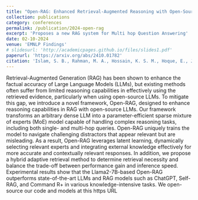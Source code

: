 ```yaml
---
title: "Open-RAG: Enhanced Retrieval-Augmented Reasoning with Open-Source Large Language Models"
collection: publications
category: conferences
permalink: /publication/2024-open-rag
excerpt: 'Proposes a new RAG system for Multi hop Question Answering'
date: 02-10-2024
venue: 'EMNLP Findings'
# slidesurl: 'http://academicpages.github.io/files/slides1.pdf'
paperurl: 'https://arxiv.org/abs/2410.01782'
citation: 'Islam, S. B., Rahman, M. A., Hossain, K. S. M., Hoque, E., Joty, S., & Parvez, M. R. (2024). OPEN-RAG: Enhanced Retrieval-Augmented Reasoning with Open-Source Large Language Models. arXiv preprint arXiv:2410.01782.'
---
```


Retrieval-Augmented Generation (RAG) has been shown to enhance the factual accuracy of Large Language Models (LLMs), but existing methods often suffer from limited reasoning capabilities in effectively using the retrieved evidence, particularly when using open-source LLMs. To mitigate this gap, we introduce a novel framework, Open-RAG, designed to enhance reasoning capabilities in RAG with open-source LLMs. Our framework transforms an arbitrary dense LLM into a parameter-efficient sparse mixture of experts (MoE) model capable of handling complex reasoning tasks, including both single- and multi-hop queries. Open-RAG uniquely trains the model to navigate challenging distractors that appear relevant but are misleading. As a result, Open-RAG leverages latent learning, dynamically selecting relevant experts and integrating external knowledge effectively for more accurate and contextually relevant responses. In addition, we propose a hybrid adaptive retrieval method to determine retrieval necessity and balance the trade-off between performance gain and inference speed. Experimental results show that the Llama2-7B-based Open-RAG outperforms state-of-the-art LLMs and RAG models such as ChatGPT, Self-RAG, and Command R+ in various knowledge-intensive tasks. We open-source our code and models at this https URL
